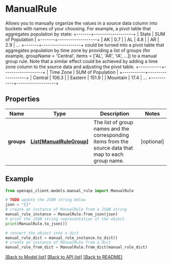 # ManualRule

Allows you to manually organize the values in a source data column into buckets with names of your choosing. For example, a pivot table that aggregates population by state: +-------+-------------------+ | State | SUM of Population | +-------+-------------------+ | AK | 0.7 | | AL | 4.8 | | AR | 2.9 | ... +-------+-------------------+ could be turned into a pivot table that aggregates population by time zone by providing a list of groups (for example, groupName = 'Central', items = ['AL', 'AR', 'IA', ...]) to a manual group rule. Note that a similar effect could be achieved by adding a time zone column to the source data and adjusting the pivot table. +-----------+-------------------+ | Time Zone | SUM of Population | +-----------+-------------------+ | Central | 106.3 | | Eastern | 151.9 | | Mountain | 17.4 | ... +-----------+-------------------+

## Properties

Name | Type | Description | Notes
------------ | ------------- | ------------- | -------------
**groups** | [**List[ManualRuleGroup]**](ManualRuleGroup.md) | The list of group names and the corresponding items from the source data that map to each group name. | [optional] 

## Example

```python
from openapi_client.models.manual_rule import ManualRule

# TODO update the JSON string below
json = "{}"
# create an instance of ManualRule from a JSON string
manual_rule_instance = ManualRule.from_json(json)
# print the JSON string representation of the object
print(ManualRule.to_json())

# convert the object into a dict
manual_rule_dict = manual_rule_instance.to_dict()
# create an instance of ManualRule from a dict
manual_rule_from_dict = ManualRule.from_dict(manual_rule_dict)
```
[[Back to Model list]](../README.md#documentation-for-models) [[Back to API list]](../README.md#documentation-for-api-endpoints) [[Back to README]](../README.md)


